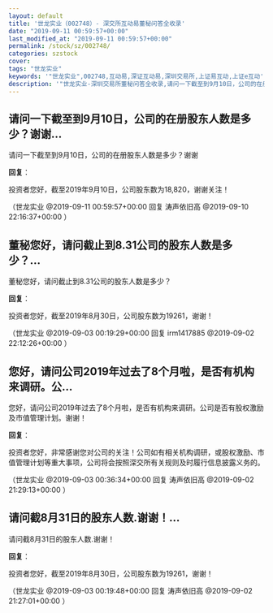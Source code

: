 ```yaml
---
layout: default
title: '世龙实业（002748）- 深交所互动易董秘问答全收录'
date: "2019-09-11 00:59:57+00:00"
last_modified_at: "2019-09-11 00:59:57+00:00"
permalink: /stock/sz/002748/
categories: szstock
cover: 
tags: "世龙实业"
keywords: '"世龙实业",002748,互动易,深证互动易,深圳交易所,上证易互动,上证e互动'
description: '"世龙实业-深圳交易所董秘问答全收录,请问一下截至到9月10日，公司的在册股东人数是多少？谢谢"'
---
```


## 请问一下截至到9月10日，公司的在册股东人数是多少？谢谢...

请问一下截至到9月10日，公司的在册股东人数是多少？谢谢

**回复**：

投资者您好，截至2019年9月10日，公司股东数为18,820，谢谢关注！ 

（世龙实业  @2019-09-11 00:59:57+00:00 回复 涛声依旧高  @2019-09-10 22:16:37+00:00 ）

## 董秘您好，请问截止到8.31公司的股东人数是多少？...

董秘您好，请问截止到8.31公司的股东人数是多少？

**回复**：

投资者您好，截至2019年8月30日，公司股东数为19261，谢谢！ 

（世龙实业  @2019-09-03 00:19:29+00:00 回复 irm1417885  @2019-09-02 22:12:26+00:00 ）

## 您好，请问公司2019年过去了8个月啦，是否有机构来调研。公...

您好，请问公司2019年过去了8个月啦，是否有机构来调研。公司是否有股权激励及市值管理计划。谢谢！

**回复**：

投资者您好，非常感谢您对公司的关注！公司如有相关机构调研，或股权激励、市值管理计划等重大事项，公司将会按照深交所有关规则及时履行信息披露义务的。 

（世龙实业  @2019-09-03 00:36:34+00:00 回复 涛声依旧高  @2019-09-02 21:29:13+00:00 ）

## 请问截8月31日的股东人数.谢谢！...

请问截8月31日的股东人数.谢谢！

**回复**：

投资者您好，截至2019年8月30日，公司股东数为19261，谢谢！ 

（世龙实业  @2019-09-03 00:19:48+00:00 回复 涛声依旧高  @2019-09-02 21:27:01+00:00 ）

